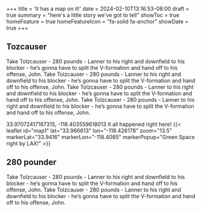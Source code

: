 +++
title = 'It has a map on it!'
date = 2024-02-10T13:16:53-08:00
draft = true
summary = "here's a little story we've got to tell"
showToc = true
homeFeature = true
homeFeatureIcon = "fa-solid fa-anchor"
showDate = true
+++

## Tozcauser

Take Tolzcauser - 280 pounds - Lanner to his right and downfield to his blocker - he’s gonna have to split the V-formation and hand off to his offense, John. Take Tolzcauser - 280 pounds - Lanner to his right and downfield to his blocker - he’s gonna have to split the V-formation and hand off to his offense, John. Take Tolzcauser - 280 pounds - Lanner to his right and downfield to his blocker - he’s gonna have to split the V-formation and hand off to his offense, John. Take Tolzcauser - 280 pounds - Lanner to his right and downfield to his blocker - he’s gonna have to split the V-formation and hand off to his offense, John.

33.97072417167315, -118.403559618013
It all happened right here!
{{< leaflet id="map1" lat="33.966613" lon="-118.426178" zoom="13.5" markerLat="33.9416" markerLon="-118.4085" markerPopup="Green Space right by LAX!" >}}

## 280 pounder

Take Tolzcauser - 280 pounds - Lanner to his right and downfield to his blocker - he’s gonna have to split the V-formation and hand off to his offense, John. Take Tolzcauser - 280 pounds - Lanner to his right and downfield to his blocker - he’s gonna have to split the V-formation and hand off to his offense, John.
